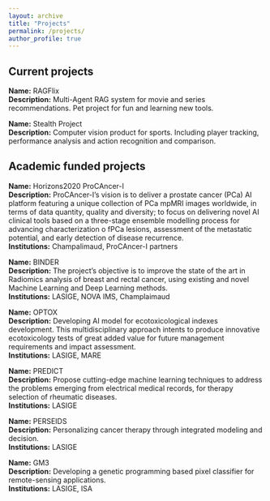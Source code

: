 ```yaml
---
layout: archive
title: "Projects"
permalink: /projects/
author_profile: true
---
```


## Current projects

**Name:** RAGFlix  
**Description:** Multi-Agent RAG system for movie and series recommendations. Pet project for fun and learning new tools. 

**Name:** Stealth Project  
**Description:** Computer vision product for sports. Including player tracking, performance analysis and action recognition and comparison.

## Academic funded projects


**Name:** Horizons2020 ProCAncer-I  
**Description:** ProCAncer-I’s vision is to deliver a prostate cancer (PCa) AI platform featuring a unique collection of PCa mpMRI images worldwide, in terms of data quantity, quality and diversity; to focus on delivering novel AI clinical tools based on a three-stage ensemble modelling process for advancing characterization o fPCa lesions, assessment of the metastatic potential, and early detection of disease recurrence.  
**Institutions:** Champalimaud, ProCAncer-I partners  

**Name:** BINDER  
**Description:** The project’s objective is to improve the state of the art in Radiomics analysis of breast and rectal cancer, using existing and novel Machine Learning and Deep Learning methods.    
**Institutions:** LASIGE, NOVA IMS, Champlaimaud  

**Name:** OPTOX  
**Description:** Developing AI model for ecotoxicological indexes development. This multidisciplinary approach intents to produce innovative ecotoxicology tests of great added value for future management requirements and impact assessment.  
**Institutions:** LASIGE, MARE  

**Name:** PREDICT  
**Description:** Propose cutting-edge machine learning techniques to address the problems emerging from electrical medical records, for therapy selection of rheumatic diseases.  
**Institutions:** LASIGE  

**Name:** PERSEIDS  
**Description:** Personalizing cancer therapy through integrated modeling and decision.  
**Institutions:** LASIGE  

**Name:** GM3  
**Description:** Developing a genetic programming based pixel classifier for remote-sensing applications.    
**Institutions:** LASIGE, ISA
